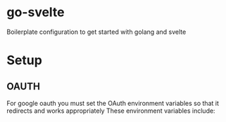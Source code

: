 # go-svelte
Boilerplate configuration to get started with golang and svelte


# Setup

## OAUTH
For google oauth you must set the OAuth environment variables so that it redirects and works appropriately
These environment variables include:

